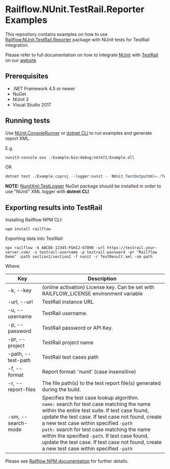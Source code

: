 # Railflow.NUnit.TestRail.Reporter Examples

This repository contains examples on how to use [Railflow.NUnit.TestRail.Reporter](https://www.nuget.org/packages/Railflow.NUnit.TestRail.Reporter/) package with NUnit tests for TestRail integration.

Please refer to full documentation on how to integrate [NUnit](https://nunit.org/) with [TestRail](https://www.gurock.com/testrail/) on our [website](https://docs.railflow.io/docs/railflow-for-testrail/testing-frameworks/nunit)

## Prerequisites

* .NET Framework 4.5 or newer
* NuGet
* NUnit 3 
* Visual Studio 2017

## Running tests

Use [NUnit.ConsoleRunner](https://www.nuget.org/packages/NUnit.ConsoleRunner/) or [dotnet CLI](https://docs.microsoft.com/en-us/dotnet/core/tools/dotnet-test) to run examples and generate report XML.

E.g.

```powershell
nunit3-console.exe ./Example/bin/debug/net472/Example.dll 
```

OR

```powershell
dotnet test ./Example.csproj --logger:nunit -- NUnit.TestOutputXml=./TestResults
```

**NOTE:** [NunitXml.TestLogger](https://www.nuget.org/packages/NunitXml.TestLogger/) NuGet package should be installed in order to use "NUnit" XML logger with **dotnet CLI**

## Exporting results into TestRail

Installing Railflow NPM CLI:

```shell
npm install railflow
```

Exporting data into TestRail:

```shell
npx railflow -k ABCDE-12345-FGHIJ-67890 -url https://testrail.your-server.com/ -u testrail-username -p testrail-password -pr "Railflow Demo" -path section1/section2 -f nunit -r TestResult.xml -sm path
```

Where:

| Key                | Description                                                                                                                                                                                                                                                                                                                                                                                                                                         |
|--------------------|-----------------------------------------------------------------------------------------------------------------------------------------------------------------------------------------------------------------------------------------------------------------------------------------------------------------------------------------------------------------------------------------------------------------------------------------------------|
| -k, --key          | (online activation) License key. Can be set with RAILFLOW_LICENSE environment variable                                                                                                                                                                                                                                                                                                                                                              |
| -url, --url        | TestRail instance URL                                                                                                                                                                                                                                                                                                                                                                                                                               |
| -u, --username     | TestRail username.                                                                                                                                                                                                                                                                                                                                                                                                                                  |
| -p, --password     | TestRail password or API Key.                                                                                                                                                                                                                                                                                                                                                                                                                       |
| -pr, --project     | TestRail project name                                                                                                                                                                                                                                                                                                                                                                                                                               |
| -path, --test-path | TestRail test cases path                                                                                                                                                                                                                                                                                                                                                                                                                            |
| -f, --format       | Report format: 'nunit' (case insensitive)                                                                                                                                                                                                                                                                                                                                                                                                           |
| -r, --report-files | The file path(s) to the test report file(s) generated during the build.                                                                                                                                                                                                                                                                                                                                                                             |
| -sm, --search-mode | Specifies the test case lookup algorithm. <br/> `name:` search for test case matching the name within the entire test suite. If test case found, update the test case. If test case not found, create a new test case within specified `-path` <br/> `path:` search for test case matching the name within the specified `-path`. If test case found, update the test case. If test case not found, create a new test case within specified `-path` |

Please see [Railflow NPM documentation](https://docs.railflow.io/docs/railflow-for-testrail/railflow-cli/cli-reference) for further details.

